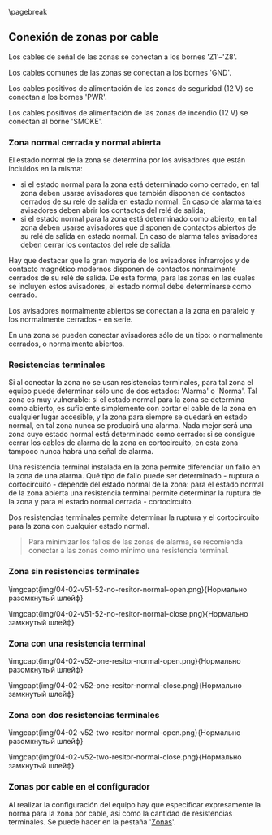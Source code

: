 \pagebreak

## Conexión de zonas por cable

Los cables de señal de las zonas se conectan a los bornes 'Z1'–'Z8'.

Los cables comunes de las zonas se conectan a los bornes 'GND'.

Los cables positivos de alimentación de las zonas de seguridad (12 V) se conectan a los bornes 'PWR'.

Los cables positivos de alimentación de las zonas de incendio (12 V) se conectan al borne 'SMOKE'.

### Zona normal cerrada y normal abierta

El estado normal de la zona se determina por los avisadores que están incluidos en la misma:

* si el estado normal para la zona está determinado como cerrado, en tal zona deben usarse avisadores que también disponen de contactos cerrados de su relé de salida en estado normal. En caso de alarma tales avisadores deben abrir los contactos del relé de salida;
* si el estado normal para la zona está determinado como abierto, en tal zona deben usarse avisadores que disponen de contactos abiertos de su relé de salida en estado normal. En caso de alarma tales avisadores deben cerrar los contactos del relé de salida.

Hay que destacar que la gran mayoría de los avisadores infrarrojos y de contacto magnético modernos disponen de contactos normalmente cerrados de su relé de salida. De esta forma, para las zonas en las cuales se incluyen estos avisadores, el estado normal debe determinarse como cerrado.

Los avisadores normalmente abiertos se conectan a la zona en paralelo y los normalmente cerrados - en serie.

En una zona se pueden conectar avisadores sólo de un tipo: o normalmente cerrados, o normalmente abiertos.

### Resistencias terminales

Si al conectar la zona no se usan resistencias terminales, para tal zona el equipo puede determinar sólo uno de dos estados: 'Alarma' o 'Norma'. Tal zona es muy vulnerable: si el estado normal para la zona se determina como abierto, es suficiente simplemente con cortar el cable de la zona en cualquier lugar accesible, y la zona para siempre se quedará en estado normal, en tal zona nunca se producirá una alarma. Nada mejor será una zona cuyo estado normal está determinado como cerrado: si se consigue cerrar los cables de alarma de la zona en cortocircuito, en esta zona tampoco nunca habrá una señal de alarma.

Una resistencia terminal instalada en la zona permite diferenciar un fallo en la zona de una alarma. Qué tipo de fallo puede ser determinado - ruptura o cortocircuito - depende del estado normal de la zona: para el estado normal de la zona abierta una resistencia terminal permite determinar la ruptura de la zona y para el estado normal cerrada - cortocircuito.

Dos resistencias terminales permite determinar la ruptura y el cortocircuito para la zona con cualquier estado normal.

> Para minimizar los fallos de las zonas de alarma, se recomienda conectar a las zonas como mínimo una resistencia terminal.

### Zona sin resistencias terminales

\imgcapt{img/04-02-v51-52-no-resitor-normal-open.png}{Нормально разомкнутый шлейф}

\imgcapt{img/04-02-v51-52-no-resitor-normal-close.png}{Нормально замкнутый шлейф}

### Zona con una resistencia terminal

\imgcapt{img/04-02-v52-one-resitor-normal-open.png}{Нормально разомкнутый шлейф}

\imgcapt{img/04-02-v52-one-resitor-normal-close.png}{Нормально замкнутый шлейф}

### Zona con dos resistencias terminales

\imgcapt{img/04-02-v52-two-resitor-normal-open.png}{Нормально разомкнутый шлейф}

\imgcapt{img/04-02-v52-two-resitor-normal-close.png}{Нормально замкнутый шлейф}

### Zonas por cable en el configurador

Al realizar la configuración del equipo hay que especificar expresamente la norma para la zona por cable, así como la cantidad de resistencias terminales. Se puede hacer en la pestaña '[Zonas](#config-zones)'.

